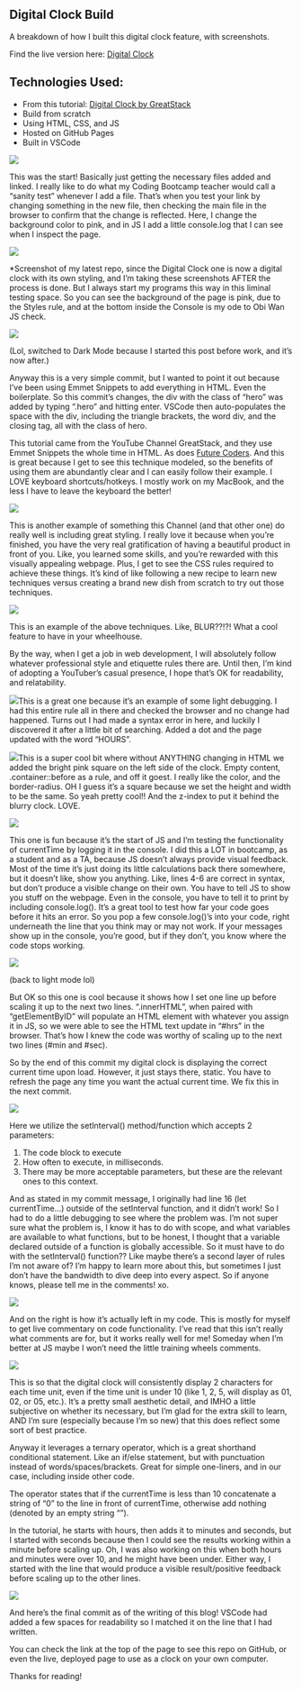 
## Digital Clock Build

A breakdown of how I built this digital clock feature, with screenshots.

Find the live version here: [Digital Clock](https://hellokristinafaye.github.io/digitalClock/)

## Technologies Used:

* From this tutorial: [Digital Clock by GreatStack](https://youtu.be/5tC46h022YE?si=LfIgvB_DyxUHfs8N)
* Build from scratch
* Using HTML, CSS, and JS
* Hosted on GitHub Pages
* Built in VSCode

![](https://lh7-rt.googleusercontent.com/docsz/AD_4nXdiki38Jkom1Ex3_JMGFuyfafdxToriA-qqbKY6khr5XfiAeEV3xlVoULULsLx1z9WaNYlfqUAI1KFB-_QDQVgcxyzB7zmGqps4eRsaUyK0q_3ZlBPFy6hbMMTwbPSUNqDvHAMH5igvb8rX5qa--1of1tUz?key=5JqQHM0iqT3HNGkN6oKbcA)

This was the start!  Basically just getting the necessary files added and linked.  I really like to do what my Coding Bootcamp teacher would call a “sanity test” whenever I add a file.  That’s when you test your link by changing something in the new file, then checking the main file in the browser to confirm that the change is reflected.  Here, I change the background color to pink, and in JS I add a little console.log that I can see when I inspect the page.

![](https://lh7-rt.googleusercontent.com/docsz/AD_4nXebcVeoAYzyTGGQ1SEWxa_BRslxKfUGpZLy8Q5bL4nQNjvqgOH8gVsCFPZGLwNzk09afgb38Z9OieJBmnIVZaUIAN421YaKRC0xrw3y9jZ4T9c2Hu6KqVjm1YfrNWfgtBfS9fqsFkOSYOzz88TQnRw8N0Kg?key=5JqQHM0iqT3HNGkN6oKbcA)

*Screenshot of my latest repo, since the Digital Clock one is now a digital clock with its own styling, and I’m taking these screenshots AFTER the process is done.  But I always start my programs this way in this liminal testing space.  So you can see the background of the page is pink, due to the Styles rule, and at the bottom inside the Console is my ode to Obi Wan JS check.

![](https://lh7-rt.googleusercontent.com/docsz/AD_4nXe9cFIZslZzEABBFNjHqW4vL1TGweOl2cQ84Pq8qps-73pTUQfpM9qpkt_shkdViNfGrlN2MKiX47JjfOEJ6I89La4GpBiAZxUE8LE3LDNEh3RH7b6kX698GiIgWHs5UiGzw_FBzhnnzgo9PMMrq-vDJrs?key=5JqQHM0iqT3HNGkN6oKbcA)

(Lol, switched to Dark Mode because I started this post before work, and it’s now after.)

Anyway this is a very simple commit, but I wanted to point it out because I’ve been using Emmet Snippets to add everything in HTML.  Even the boilerplate.  So this commit’s changes, the div with the class of “hero” was added by typing “.hero” and hitting enter.  VSCode then auto-populates the space with the div, including the triangle brackets, the word div, and the closing tag, all with the class of hero.

This tutorial came from the YouTube Channel GreatStack, and they use Emmet Snippets the whole time in HTML.  As does [Future Coders](https://www.youtube.com/@FutureCoders).  And this is great because I get to see this technique modeled, so the benefits of using them are abundantly clear and I can easily follow their example.  I LOVE keyboard shortcuts/hotkeys.  I mostly work on my MacBook, and the less I have to leave the keyboard the better!

![](https://lh7-rt.googleusercontent.com/docsz/AD_4nXcJz2F2HvhSMWE0fZYVgZxv40S-V15zQKPm1LwAp8_osXbVJHOGDPS68rJl-Azg7YVF-qyFtQJq7knqxYqnvbpe7iZbuphRvKnb6rmWbjCe4mDEl_bq3O_NSkrNB17MAAHpI5bJI-S1Yth7yDDAJoVbeCKf?key=5JqQHM0iqT3HNGkN6oKbcA)

This is another example of something this Channel (and that other one) do really well is including great styling.  I really love it because when you’re finished, you have the very real gratification of having a beautiful product in front of you.  Like, you learned some skills, and you’re rewarded with this visually appealing webpage.  Plus, I get to see the CSS rules required to achieve these things.  It’s kind of like following a new recipe to learn new techniques versus creating a brand new dish from scratch to try out those techniques.

![](https://lh7-rt.googleusercontent.com/docsz/AD_4nXdiXsTG1J89_4xnlKDfvQxRbWynnClzal0g48fsm727AdG2-VGdGnwdESriY9acyanIr-Nduvb9f-P4F2LUJXmUn_7QwcpfIjAUIA0wIOH564zF_ujY9MX7WnP2tD_lM83EVyhweqOy0eE0cEMlRETsjRMc?key=5JqQHM0iqT3HNGkN6oKbcA)

This is an example of the above techniques.  Like, BLUR??!?!  What a cool feature to have in your wheelhouse.

By the way, when I get a job in web development, I will absolutely follow whatever professional style and etiquette rules there are.  Until then, I’m kind of adopting a YouTuber’s casual presence, I hope that’s OK for readability, and relatability.

![](https://lh7-rt.googleusercontent.com/docsz/AD_4nXcVa3lKCbLphxMPNG_6qjmXB_lJt_SKovBs2B9gK2PlLbRCy3_TH2fmlWPtJxK888OwkEwKdkEZ3GuUOjPAuvSDomtBNth0mJBEIudXczBye7TITFcO2s6zEXx0NdXcuTJf3uuRBjk__WKPk0bhETz4e09s?key=5JqQHM0iqT3HNGkN6oKbcA)This is a great one because it’s an example of some light debugging.  I had this entire rule all in there and checked the browser and no change had happened.  Turns out I had made a syntax error in here, and luckily I discovered it after a little bit of searching.  Added a dot and the page updated with the word “HOURS”.

![](https://lh7-rt.googleusercontent.com/docsz/AD_4nXerTucRlC9p4ouyqqw-7SAv52txWN2mG81DqQZQzCwNn9JJHDxAdqmNwTVoLWrBRsCr6LFcJWKS0wSro8ksg564B5KVwJlhCUuglWrh3MZU6-9tBsxB467o5UgQdjtoAY7oDtlnysgNXqZh95YncjSrMh0U?key=5JqQHM0iqT3HNGkN6oKbcA)This is a super cool bit where without ANYTHING changing in HTML we added the bright pink square on the left side of the clock.  Empty content, .container::before as a rule, and off it goest.  I really like the color, and the border-radius.  OH I guess it’s a square because we set the height and width to be the same.  So yeah pretty cool!!  And the z-index to put it behind the blurry clock.  LOVE.

![](https://lh7-rt.googleusercontent.com/docsz/AD_4nXfNfQlxlc3h3vgf4-5ErBvOfvbdYGainZeQreeLedM0DKqOqsdkS_B38hb-1PjugOTf8QBb8vZgLm3pbqPDtugfNogjCyjB5qRuk4yRhCkZmD2uht-hzPmga0okF-u3s9qfPjLzDLl729yfq1rIb_TlMMw?key=5JqQHM0iqT3HNGkN6oKbcA)

This one is fun because it’s the start of JS and I’m testing the functionality of currentTime by logging it in the console.  I did this a LOT in bootcamp, as a student and as a TA, because JS doesn’t always provide visual feedback.  Most of the time it’s just doing its little calculations back there somewhere, but it doesn’t like, show you anything.  Like, lines 4-6 are correct in syntax, but don’t produce a visible change on their own. You have to tell JS to show you stuff on the webpage.  Even in the console, you have to tell it to print by including console.log().  It’s a great tool to test how far your code goes before it hits an error.  So you pop a few console.log()’s into your code, right underneath the line that you think may or may not work.  If your messages show up in the console, you’re good, but if they don’t, you know where the code stops working.

![](https://lh7-rt.googleusercontent.com/docsz/AD_4nXe7zDxroTlcIjxKV8h8pC0zFOqEP3AD6ev7TUl2AfKXHgP851Cig0a_2Gb1OGXQPZt6u6C72iQXT7B77npC5zDICI4SFn2X5SLZhb2hhKHz1rnG0bEMDDwoSyhdHt-63XeYh0_esklU0wIW-k5qsVo4u2np?key=5JqQHM0iqT3HNGkN6oKbcA)

(back to light mode lol)

But OK so this one is cool because it shows how I set one line up before scaling it up to the next two lines.  “.innerHTML”, when paired with “getElementByID” will populate an HTML element with whatever you assign it in JS, so we were able to see the HTML text update in “#hrs” in the browser.  That’s how I knew the code was worthy of scaling up to the next two lines (#min and #sec).

So by the end of this commit my digital clock is displaying the correct current time upon load.  However, it just stays there, static.  You have to refresh the page any time you want the actual current time.  We fix this in the next commit.

![](https://lh7-rt.googleusercontent.com/docsz/AD_4nXfBAH41YBaTcrhhsfU2tLzKYZkVZpfhi0ezCoTcfJ0YM4d4oXVN67s8zvkKok0YTPkbIugxNotihiGIJp4FeN29Sw9qV26o9u-8Gi8QGbo6nuVkHpWPCZ3W9iMo7C1PvNoBygmYZnI0wO5diOkdbK4Yr2M?key=5JqQHM0iqT3HNGkN6oKbcA)

Here we utilize the setInterval() method/function which accepts 2 parameters:

1. The code block to execute
2. How often to execute, in milliseconds.
3. There may be more acceptable parameters, but these are the relevant ones to this context.

And as stated in my commit message, I originally had line 16 (let currentTime…) outside of the setInterval function, and it didn’t work!  So I had to do a little debugging to see where the problem was.  I’m not super sure what the problem is, I know it has to do with scope, and what variables are available to what functions, but to be honest, I thought that a variable declared outside of a function is globally accessible.  So it must have to do with the setInterval() function?? Like maybe there’s a second layer of rules I’m not aware of?  I’m happy to learn more about this, but sometimes I just don’t have the bandwidth to dive deep into every aspect. So if anyone knows, please tell me in the comments! xo.

![](https://lh7-rt.googleusercontent.com/docsz/AD_4nXcItPcdG-JphYtKY8Y4-Cc1xcK9Evk5ZOpcqCd_TQm7pNv8spmXemuWu0T5owOY4zEqbI4NhUUvimbR4gN8hi5hjvfnKjHbjFBb6XpJfrpYVfgKW7HET2pA4AeuZwS0mc4-eGmKIcPcEjoFMMryvCVRscOI?key=5JqQHM0iqT3HNGkN6oKbcA)

And on the right is how it’s actually left in my code.  This is mostly for myself to get live commentary on code functionality.  I’ve read that this isn’t really what comments are for, but it works really well for me!  Someday when I’m better at JS maybe I won’t need the little training wheels comments.

![](https://lh7-rt.googleusercontent.com/docsz/AD_4nXfTIEDtVCQuWr_IVNhysjdINraNiIXX_J3nRvPkqUxr5WrngeO5aq1JCONxuxbpNC1_z6kF4baeVAvN_ro4xQpI6WpDNZdJGsUHCi53RQT3dnqFLzm5DuoLrCFPmabKP1PFYh-kmWfXZ99j7I2I-AJrgYoX?key=5JqQHM0iqT3HNGkN6oKbcA)

This is so that the digital clock will consistently display 2 characters for each time unit, even if the time unit is under 10 (like 1, 2, 5, will display as 01, 02, or 05, etc.).  It’s a pretty small aesthetic detail, and IMHO a little subjective on whether its necessary, but I’m glad for the extra skill to learn, AND I’m sure (especially because I’m so new) that this does reflect some sort of best practice.

Anyway it leverages a ternary operator, which is a great shorthand conditional statement.  Like an if/else statement, but with punctuation instead of words/spaces/brackets.  Great for simple one-liners, and in our case, including inside other code.

The operator states that if the currentTime is less than 10 concatenate a string of “0” to the line in front of currentTime, otherwise add nothing (denoted by an empty string “”).

In the tutorial, he starts with hours, then adds it to minutes and seconds, but I started with seconds because then I could see the results working within a minute before scaling up.  Oh, I was also working on this when both hours and minutes were over 10, and he might have been under.  Either way, I started with the line that would produce a visible result/positive feedback before scaling up to the other lines.

![](https://lh7-rt.googleusercontent.com/docsz/AD_4nXfcMs78f2BA_Vk_9W_U2X2qhINYJI5sxtfYd4McmgMtA2zSwSjoiebmxR_lq2ayUfTG5t2WyPiblcQBqp0PlX0GWEgQolJin0YTBN6cnjtTyTdevEO8DndusUXmc77YCPs5VclHhT0ceQxG4gFtxkzs56Pb?key=5JqQHM0iqT3HNGkN6oKbcA)

And here’s the final commit as of the writing of this blog!  VSCode had added a few spaces for readability so I matched it on the line that I had written.

You can check the link at the top of the page to see this repo on GitHub, or even the live, deployed page to use as a clock on your own computer.

Thanks for reading!

